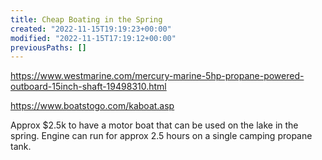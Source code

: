 ```yaml
---
title: Cheap Boating in the Spring
created: "2022-11-15T19:19:23+00:00"
modified: "2022-11-15T17:19:12+00:00"
previousPaths: []
---
```



https://www.westmarine.com/mercury-marine-5hp-propane-powered-outboard-15inch-shaft-19498310.html

https://www.boatstogo.com/kaboat.asp

Approx $2.5k to have a motor boat that can be used on the lake in the spring. Engine can run for approx 2.5 hours on a single camping propane tank.
